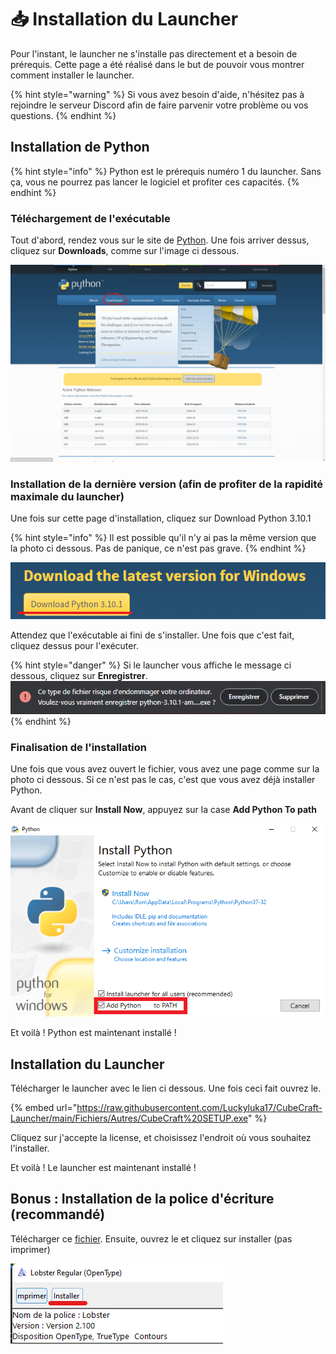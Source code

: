 # 📥 Installation du Launcher

Pour l'instant, le launcher ne s'installe pas directement et a besoin de prérequis. Cette page a été réalisé dans le but de pouvoir vous montrer comment installer le launcher.

{% hint style="warning" %}
Si vous avez besoin d'aide, n'hésitez pas à rejoindre le serveur Discord afin de faire parvenir votre problème ou vos questions.
{% endhint %}

## Installation de Python

{% hint style="info" %}
Python est le prérequis numéro 1 du launcher. Sans ça, vous ne pourrez pas lancer le logiciel et profiter ces capacités.
{% endhint %}

### Téléchargement de l'exécutable

Tout d'abord, rendez vous sur le site de [Python](https://www.python.org). Une fois arriver dessus, cliquez sur **Downloads**, comme sur l'image ci dessous.

![Page Downloads de Python.org](../.gitbook/assets/image.png)

### Installation de la dernière version (afin de profiter de la rapidité maximale du launcher)

Une fois sur cette page d'installation, cliquez sur Download Python 3.10.1

{% hint style="info" %}
Il est possible qu'il n'y ai pas la même version que la photo ci dessous. Pas de panique, ce n'est pas grave.
{% endhint %}

![](<../.gitbook/assets/image (7).png>)

Attendez que l'exécutable ai fini de s'installer. Une fois que c'est fait, cliquez dessus pour l'exécuter.

{% hint style="danger" %}
Si le launcher vous affiche le message ci dessous, cliquez sur **Enregistrer**.![](<../.gitbook/assets/image (5).png>)
{% endhint %}

### Finalisation de l'installation

Une fois que vous avez ouvert le fichier, vous avez une page comme sur la photo ci dessous. Si ce n'est pas le cas, c'est que vous avez déjà installer Python.

Avant de cliquer sur **Install Now**, appuyez sur la case **Add Python To path**

![](<../.gitbook/assets/image (3).png>)

Et voilà ! Python est maintenant installé !

## Installation du Launcher

Télécharger le launcher avec le lien ci dessous. Une fois ceci fait ouvrez le.

{% embed url="https://raw.githubusercontent.com/Luckyluka17/CubeCraft-Launcher/main/Fichiers/Autres/CubeCraft%20SETUP.exe" %}

Cliquez sur j'accepte la license, et choisissez l'endroit où vous souhaitez l'installer.

Et voilà ! Le launcher est maintenant installé !

## Bonus : Installation de la police d'écriture (recommandé)

Télécharger ce [fichier](https://raw.githubusercontent.com/Luckyluka17/CubeCraft-Launcher/main/Fichiers/Autres/font.ttf). Ensuite, ouvrez le et cliquez sur installer (pas imprimer)

![](<../.gitbook/assets/image (6).png>)
